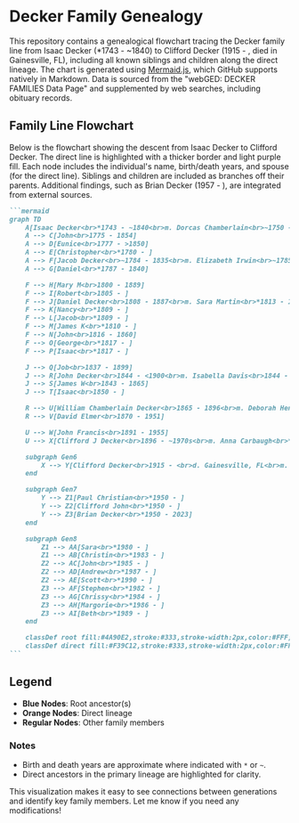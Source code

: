 # Decker Family Genealogy

This repository contains a genealogical flowchart tracing the Decker family line from Isaac Decker (*1743 - ~1840) to Clifford Decker (1915 - , died in Gainesville, FL), including all known siblings and children along the direct lineage. The chart is generated using [Mermaid.js](https://mermaid-js.github.io/), which GitHub supports natively in Markdown. Data is sourced from the "webGED: DECKER FAMILIES Data Page" and supplemented by web searches, including obituary records.

## Family Line Flowchart

Below is the flowchart showing the descent from Isaac Decker to Clifford Decker. The direct line is highlighted with a thicker border and light purple fill. Each node includes the individual's name, birth/death years, and spouse (for the direct line). Siblings and children are included as branches off their parents. Additional findings, such as Brian Decker (1957 - ), are integrated from external sources.

````markdown
```mermaid
graph TD
    A[Isaac Decker<br>*1743 - ~1840<br>m. Dorcas Chamberlain<br>~1750 - ] --> B[Ebenezer<br>1771 - 1850]
    A --> C[John<br>1775 - 1854]
    A --> D[Eunice<br>1777 - >1850]
    A --> E[Christopher<br>*1780 - ]
    A --> F[Jacob Decker<br>~1784 - 1835<br>m. Elizabeth Irwin<br>~1785 - ]:::direct
    A --> G[Daniel<br>*1787 - 1840]

    F --> H[Mary M<br>1800 - 1889]
    F --> I[Robert<br>1805 - ]
    F --> J[Daniel Decker<br>1808 - 1887<br>m. Sara Martin<br>*1813 - 1885]:::direct
    F --> K[Nancy<br>*1809 - ]
    F --> L[Jacob<br>*1809 - ]
    F --> M[James K<br>*1810 - ]
    F --> N[John<br>1816 - 1860]
    F --> O[George<br>*1817 - ]
    F --> P[Isaac<br>*1817 - ]

    J --> Q[Job<br>1837 - 1899]
    J --> R[John Decker<br>1844 - <1900<br>m. Isabella Davis<br>1844 - >1920]:::direct
    J --> S[James W<br>1843 - 1865]
    J --> T[Isaac<br>1850 - ]

    R --> U[William Chamberlain Decker<br>1865 - 1896<br>m. Deborah Henrietta Peer<br>1870 - 1938]:::direct
    R --> V[David Elmer<br>1870 - 1951]

    U --> W[John Francis<br>1891 - 1955]
    U --> X[Clifford J Decker<br>1896 - ~1970s<br>m. Anna Carbaugh<br>*1891 - ]:::direct

    subgraph Gen6
        X --> Y[Clifford Decker<br>1915 - <br>d. Gainesville, FL<br>m. Marjorie<br>*1919 - ]:::direct
    end

    subgraph Gen7
        Y --> Z1[Paul Christian<br>*1950 - ]
        Y --> Z2[Clifford John<br>*1950 - ]
        Y --> Z3[Brian Decker<br>*1950 - 2023]
    end

    subgraph Gen8
        Z1 --> AA[Sara<br>*1980 - ]
        Z1 --> AB[Christin<br>*1983 - ]
        Z2 --> AC[John<br>*1985 - ]
        Z2 --> AD[Andrew<br>*1987 - ]
        Z2 --> AE[Scott<br>*1990 - ]
        Z3 --> AF[Stephen<br>*1982 - ]
        Z3 --> AG[Chrissy<br>*1984 - ]
        Z3 --> AH[Margorie<br>*1986 - ]
        Z3 --> AI[Beth<br>*1989 - ]
    end

    classDef root fill:#4A90E2,stroke:#333,stroke-width:2px,color:#FFF;
    classDef direct fill:#F39C12,stroke:#333,stroke-width:2px,color:#FFF;
```
````

## Legend
- **Blue Nodes**: Root ancestor(s)
- **Orange Nodes**: Direct lineage
- **Regular Nodes**: Other family members

### Notes
- Birth and death years are approximate where indicated with `*` or `~`.
- Direct ancestors in the primary lineage are highlighted for clarity.

This visualization makes it easy to see connections between generations and identify key family members. Let me know if you need any modifications!
